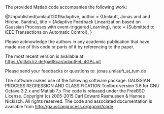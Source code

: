 The provided Matlab code accompanies the following work:

@Unpublished{umlauft2019adaptive,
  author = {Umlauft, Jonas and and Hirche, Sandra},
  title  = {Adaptive Feedback Linearization based on Gaussian Processes with event-triggered Learning},
  note   = {Submitted to IEEE Transactions on Automatic Control},
}

Please acknowledge the authors in any academic publication that have made
use of this code or parts of it by referencing to the paper.

The most recent version is available at: 
    https://gitlab.lrz.de/ga68car/adaptFeLi4GPs.git

Please send your feedbacks or questions to:
                      jonas.umlauft_at_tum.de

The software makes use of the following software package:
GAUSSIAN PROCESS REGRESSION AND CLASSIFICATION Toolbox version 3.6 for GNU Octave 3.2.x and Matlab 7.x
The code is released under the FreeBSD License.
Copyright (c) 2005-2015 Carl Edward Rasmussen & Hannes Nickisch.
All rights reserved.
The code and associated documentation is available from http://gaussianprocess.org/gpml/code.